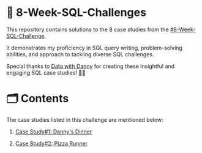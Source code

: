 # 🎯 8-Week-SQL-Challenges

This repository contains solutions to the 8 case studies from the [#8-Week-SQL-Challenge](https://8weeksqlchallenge.com/).

It demonstrates my proficiency in SQL query writing, problem-solving abilities, and approach to tackling diverse SQL challenges.

Special thanks to [Data with Danny](https://www.linkedin.com/company/datawithdanny/) for creating these insightful and engaging SQL case studies! 👋🏻

# 🗂️ Contents

The case studies listed in this challenge are mentioned below:

1. [Case Study#1: Danny's Dinner](https://github.com/akhils7404/8-Week-SQL-Challenges/blob/main/Danny's%20Dinner/README.md)

2. [Case Study#2: Pizza Runner](https://github.com/akhils7404/8-Week-SQL-Challenges/blob/main/Pizza%20Runner/README.md)
